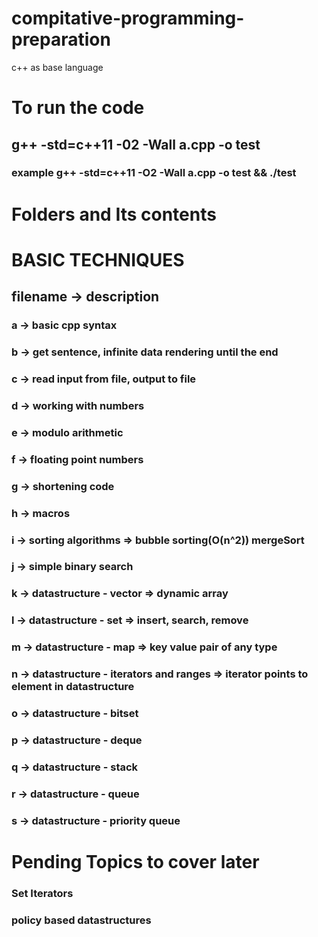 # compitative-programming-preparation
c++ as base language



# To run the code
## g++ -std=c++11 -02 -Wall a.cpp -o test
### example g++ -std=c++11 -O2 -Wall a.cpp -o test && ./test

# Folders and Its contents

# BASIC TECHNIQUES
##  filename -> description
### a -> basic cpp syntax
### b -> get sentence, infinite data rendering until the end
### c -> read input from file, output to file
### d -> working with numbers
### e -> modulo arithmetic
### f -> floating point numbers
### g -> shortening code
### h -> macros
### i -> sorting algorithms => bubble sorting(O(n^2)) mergeSort 
### j -> simple binary search
### k -> datastructure - vector => dynamic array
### l -> datastructure - set => insert, search, remove
### m -> datastructure - map => key value pair of any type
### n -> datastructure - iterators and ranges => iterator points to element in datastructure
### o -> datastructure - bitset
### p -> datastructure - deque
### q -> datastructure - stack
### r -> datastructure - queue
### s -> datastructure - priority queue

# Pending Topics to cover later
### Set Iterators
### policy based datastructures